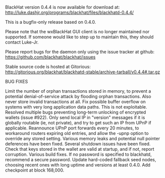 BlackHat version 0.4.4 is now available for download at:
http://luke.dashjr.org/programs/blackhat/files/blackhatd-0.4.4/

This is a bugfix-only release based on 0.4.0.

Please note that the wxBlackHat GUI client is no longer maintained nor supported. If someone would like to step up to maintain this, they should contact Luke-Jr.

Please report bugs for the daemon only using the issue tracker at github:
https://github.com/blackhat/blackhat/issues

Stable source code is hosted at Gitorious:
http://gitorious.org/blackhat/blackhatd-stable/archive-tarball/v0.4.4#.tar.gz

BUG FIXES

Limit the number of orphan transactions stored in memory, to prevent a potential denial-of-service attack by flooding orphan transactions. Also never store invalid transactions at all.
Fix possible buffer overflow on systems with very long application data paths. This is not exploitable.
Resolved multiple bugs preventing long-term unlocking of encrypted wallets (issue #922).
Only send local IP in "version" messages if it is globally routable (ie, not private), and try to get such an IP from UPnP if applicable.
Reannounce UPnP port forwards every 20 minutes, to workaround routers expiring old entries, and allow the -upnp option to override any stored setting.
Various memory leaks and potential null pointer deferences have been
fixed.
Several shutdown issues have been fixed.
Check that keys stored in the wallet are valid at startup, and if not,
report corruption.
Various build fixes.
If no password is specified to blackhatd, recommend a secure password.
Update hard-coded fallback seed nodes, choosing recent ones with long uptime and versions at least 0.4.0.
Add checkpoint at block 168,000.

